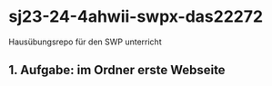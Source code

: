 # sj23-24-4ahwii-swpx-das22272

Hausübungsrepo für den SWP unterricht

## 1. Aufgabe: im Ordner erste Webseite
